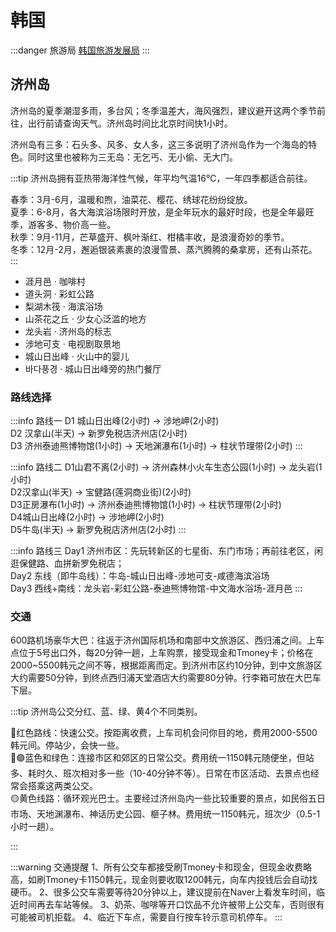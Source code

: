 # 韩国

:::danger 旅游局
[韩国旅游发展局](https://chinese.visitkorea.or.kr/svc/main/index.do)
:::

## 济州岛

济州岛的夏季潮湿多雨，多台风；冬季温差大，海风强烈，建议避开这两个季节前往，出行前请查询天气。济州岛时间比北京时间快1小时。

济州岛有三多：石头多、风多、女人多，这三多说明了济州岛作为一个海岛的特色。同时这里也被称为三无岛：无乞丐、无小偷、无大门。

:::tip 济州岛拥有亚热带海洋性气候，年平均气温16℃，一年四季都适合前往。

春季：3月-6月，温暖和煦，油菜花、樱花、绣球花纷纷绽放。  
夏季：6-8月，各大海滨浴场限时开放，是全年玩水的最好时段，也是全年最旺季，游客多、物价高一些。  
秋季：9月-11月，芒草盛开、枫叶渐红、柑橘丰收，是浪漫奇妙的季节。  
冬季：12月-2月，邂逅银装素裹的浪漫雪景、蒸汽腾腾的桑拿房，还有山茶花。
:::

- 涯月邑 · 咖啡村
- 道头洞 · 彩虹公路
- 梨湖木筏 · 海滨浴场
- 山茶花之丘 · 少女心泛滥的地方
- 龙头岩 · 济州岛的标志
- 涉地可支 · 电视剧取景地
- 城山日出峰 · 火山中的婴儿
- 바다풍경 · 城山日出峰旁的热门餐厅

### 路线选择

:::info 路线一
D1 城山日出峰(2小时) → 涉地岬(2小时)  
D2 汉拿山(半天) → 新罗免税店济州店(2小时)  
D3 济州泰迪熊博物馆(1小时) → 天地渊瀑布(1小时) → 柱状节理带(2小时)
:::

:::info 路线二
D1山君不离(2小时) → 济州森林小火车生态公园(1小时) → 龙头岩(1小时)  
D2汉拿山(半天) → 宝健路(莲洞商业街)(2小时)  
D3正房瀑布(1小时) → 济州泰迪熊博物馆(1小时) → 柱状节理带(2小时)  
D4城山日出峰(2小时) → 涉地岬(2小时)  
D5牛岛(半天) → 新罗免税店济州店(2小时)
:::

:::info 路线三
Day1 济州市区：先玩转新区的七星街、东门市场；再前往老区，闲逛保健路、血拼新罗免税店；  
Day2 东线（即牛岛线）：牛岛-城山日出峰-涉地可支-咸德海滨浴场  
Day3 西线+南线：龙头岩-彩虹公路-泰迪熊博物馆-中文海水浴场-涯月邑
:::

### 交通

600路机场豪华大巴：往返于济州国际机场和南部中文旅游区、西归浦之间。上车点位于5号出口外，每20分钟一趟，上车购票，接受现金和Tmoney卡；价格在2000~5500韩元之间不等，根据距离而定。到济州市区约10分钟，到中文旅游区大约需要50分钟，到终点西归浦天堂酒店大约需要80分钟。行李箱可放在大巴车下层。

:::tip 济州岛公交分红、蓝、绿、黄4个不同类别。

🔴红色路线：快速公交。按距离收费，上车司机会问你目的地，费用2000-5500韩元间。停站少，会快一些。  
🔵🟢蓝色和绿色：连接市区和郊区的日常公交。费用统一1150韩元随便坐，但站多、耗时久、班次相对多一些（10-40分钟不等）。日常在市区活动、去景点也经常会搭乘这两类公交。  
🟡黄色线路：循环观光巴士。主要经过济州岛内一些比较重要的景点，如民俗五日市场、天地渊瀑布、神话历史公园、榧子林。费用统一1150韩元，班次少（0.5-1小时一趟）。

:::

:::warning 交通提醒
1、所有公交车都接受刷Tmoney卡和现金，但现金收费略高，如刷Tmoney卡1150韩元，现金则要收取1200韩元，向车内投钱后会自动找硬币。
2、很多公交车需要等待20分钟以上，建议提前在Naver上看发车时间，临近时间再去车站等候。
3、奶茶、咖啡等开口饮品不允许被带上公交车，否则很有可能被司机拒载。
4、临近下车点，需要自行按车铃示意司机停车。
:::
